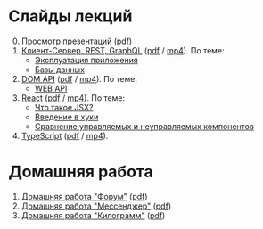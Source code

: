 # Слайды лекций

0. [Просмотр презентаций](https://urfu-2023.github.io/slides/00-presentations/) ([pdf](https://urfu-2023.github.io/slides/00-presentations/index.pdf))
1. [Клиент-Сервер, REST, GraphQL](https://urfu-2023.github.io/slides/01-client-server/) ([pdf](https://urfu-2023.github.io/slides/01-client-server/index.pdf) / [mp4](https://urfu-2023.github.io/slides/01-client-server/index.mp4)). По теме:
    * [Эксплуатация приложения](https://urfu-2020.github.io/slides/second-semester/03-operating/#/)
    * [Базы данных](https://urfu-2019.github.io/slides/second-semester/04-databases/#/)
2. [DOM API](https://urfu-2023.github.io/slides/02-dom-api/) ([pdf](https://urfu-2023.github.io/slides/02-dom-api/index.pdf) / [mp4](https://urfu-2023.github.io/slides/02-dom-api/index.mp4)). По теме:
    * [WEB API](https://urfu-2019.github.io/slides/second-semester/07-web-api/#/)
3. [React](https://urfu-2023.github.io/slides/03-react/) ([pdf](https://urfu-2023.github.io/slides/03-react/index.pdf) / [mp4](https://urfu-2023.github.io/slides/03-react/index.mp4)). По теме:
    * [Что такое JSX?](https://kentcdodds.com/blog/what-is-jsx)
    * [Введение в хуки](https://ru.reactjs.org/docs/hooks-intro.html)
    * [Сравнение управляемых и неуправляемых компонентов](https://goshakkk.name/controlled-vs-uncontrolled-inputs-react)
4. [TypeScript](https://urfu-2023.github.io/slides/04-typescript/) ([pdf](https://urfu-2023.github.io/slides/04-typescript/index.pdf) / [mp4](https://disk.yandex.ru/i/eMASfiwkYWx5Aw)).

# Домашняя работа

1. [Домашняя работа "Форум"](https://urfu-2023.github.io/slides/homework-1/) ([pdf](https://urfu-2023.github.io/slides/homework-1/index.pdf))
2. [Домашняя работа "Мессенджер"](https://urfu-2023.github.io/slides/homework-2/) ([pdf](https://urfu-2023.github.io/slides/homework-2/index.pdf))
3. [Домашняя работа "Килограмм"](https://urfu-2023.github.io/slides/homework-3/) ([pdf](https://urfu-2023.github.io/slides/homework-3/index.pdf))
